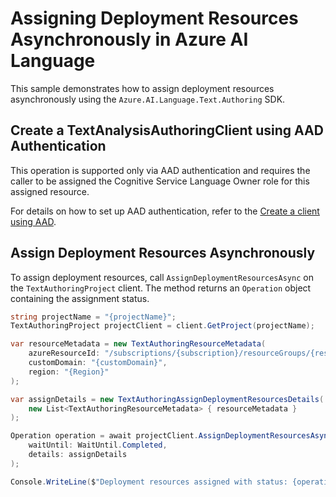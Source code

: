 # Assigning Deployment Resources Asynchronously in Azure AI Language

This sample demonstrates how to assign deployment resources asynchronously using the `Azure.AI.Language.Text.Authoring` SDK.

## Create a TextAnalysisAuthoringClient using AAD Authentication

This operation is supported only via AAD authentication and requires the caller to be assigned the Cognitive Service Language Owner role for this assigned resource.

For details on how to set up AAD authentication, refer to the [Create a client using AAD](https://github.com/Azure/azure-sdk-for-net/blob/main/sdk/cognitivelanguage/Azure.AI.Language.Text.Authoring/README.md#create-a-client-using-azure-active-directory-authentication).

## Assign Deployment Resources Asynchronously

To assign deployment resources, call `AssignDeploymentResourcesAsync` on the `TextAuthoringProject` client. The method returns an `Operation` object containing the assignment status.

```C# Snippet:Sample16_TextAuthoring_AssignDeploymentResourcesAsync
string projectName = "{projectName}";
TextAuthoringProject projectClient = client.GetProject(projectName);

var resourceMetadata = new TextAuthoringResourceMetadata(
    azureResourceId: "/subscriptions/{subscription}/resourceGroups/{resourcegroup}/providers/Microsoft.CognitiveServices/accounts/{sampleAccount}",
    customDomain: "{customDomain}",
    region: "{Region}"
);

var assignDetails = new TextAuthoringAssignDeploymentResourcesDetails(
    new List<TextAuthoringResourceMetadata> { resourceMetadata }
);

Operation operation = await projectClient.AssignDeploymentResourcesAsync(
    waitUntil: WaitUntil.Completed,
    details: assignDetails
);

Console.WriteLine($"Deployment resources assigned with status: {operation.GetRawResponse().Status}");
```
